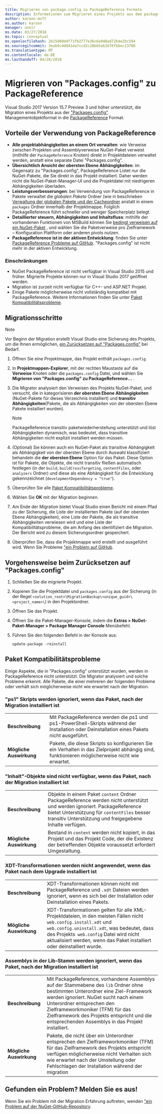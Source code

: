 ```yaml
---
title: Migrieren von package.config zu PackageReference Formate
description: Informationen zum Migrieren eines Projekts aus dem package.config Management-Format zu PackageReference von NuGet 4.0 und höher und VS2017 und .NET Core 2.0 unterstützt
author: karann-msft
ms.author: karann
manager: unnir
ms.date: 03/27/2018
ms.topic: conceptual
ms.openlocfilehash: 2b15d60d4f71fb2777e36c6a948ad72b4e2bc594
ms.sourcegitcommit: 3eab9c4dd41ea7ccd2c28bb5ab16f6fbbec13708
ms.translationtype: MT
ms.contentlocale: de-DE
ms.lasthandoff: 04/26/2018
---
```

# <a name="migrate-from-packagesconfig-to-packagereference"></a>Migrieren von "Packages.config" zu PackageReference

Visual Studio 2017 Version 15.7 Preview 3 und höher unterstützt, die Migration eines Projekts aus der ["Packages.config"](./packages-config.md) Managementobjektformat in die [PackageReference](../consume-packages/Package-References-in-Project-Files.md) Format.

## <a name="benefits-of-using-packagereference"></a>Vorteile der Verwendung von PackageReference

* **Alle projektabhängigkeiten an einem Ort verwalten**: wie Verweise zwischen Projekten und Assemblyverweise NuGet-Paket verweist (mithilfe der `PackageReference` Knoten) direkt in Projektdateien verwaltet werden, anstatt eine separate Datei "Packages.config".
* **Übersichtlich Ansicht der obersten Ebene Abhängigkeiten**: im Gegensatz zu "Packages.config", PackageReference Listet nur die NuGet-Pakete, die Sie direkt in das Projekt installiert. Daher werden nicht die NuGet-Paket-Manager-UI und die Projektdatei mit niedrigeren Abhängigkeiten überladen.
* **Leistungsverbesserungen**: bei Verwendung von PackageReference in Pakete verwaltet die *globalen Pakete* Ordner (wie in beschrieben [Verwaltung der globalen Pakete und der Cacheordner](../consume-packages/managing-the-global-packages-and-cache-folders.md) anstatt in einem `packages` Ordner innerhalb der Projektmappe. Folglich PackageReference führt schneller und weniger Speicherplatz belegt.
* **Detaillierter steuern, Abhängigkeiten und Inhaltsfluss**: mithilfe der vorhandenen Funktionen von MSBuild können Sie [bedingt verweisen auf ein NuGet-Paket](../consume-packages/Package-References-in-Project-Files.md#adding-a-packagereference-condition) , und wählen Sie die Paketverweise pro Zielframework – Konfiguration Plattform oder anderen pivots nutzen.
* **PackageReference ist in der aktiven Entwicklung**: finden Sie unter [PackageReference Probleme auf GitHub](https://aka.ms/nuget-pr-improvements). "Packages.config" ist nicht mehr in der aktiven Entwicklung.

### <a name="limitations"></a>Einschränkungen

* NuGet PackageReference ist nicht verfügbar in Visual Studio 2015 und früher. Migrierte Projekte können nur in Visual Studio 2017 geöffnet werden.
* Migration ist zurzeit nicht verfügbar für C++- und ASP.NET Projekt.
* Einige Pakete möglicherweise nicht vollständig kompatibel mit PackageReference. Weitere Informationen finden Sie unter [Paket Kompatibilitätsprobleme](#package-compatibility-issues).

## <a name="migration-steps"></a>Migrationsschritte

> [!Note]
> Vor Beginn der Migration erstellt Visual Studio eine Sicherung des Projekts, um die Ihnen ermöglichen, [ein Zurücksetzen auf "Packages.config"](#how-to-roll-back-to-packagesconfig) bei Bedarf.

1. Öffnen Sie eine Projektmappe, das Projekt enthält `packages.config`.

1. In **Projektmappen-Explorer**, mit der rechten Maustaste auf die **Verweise** Knoten oder die `packages.config` Datei, und wählen Sie **Migrieren von "Packages.config" zu PackageReference...** .

1. Die Migrator analysiert den Verweisen des Projekts NuGet-Paket, und versucht, die in kategorisieren **der obersten Ebene Abhängigkeiten** (NuGet-Pakete für dieses Verzeichnis installiert) und **transitiv Abhängigkeiten**(Pakete, die als Abhängigkeiten von der obersten Ebene Pakete installiert wurden).

   > [!Note]
   > PackageReference transitiv paketwiederherstellung unterstützt und löst Abhängigkeiten dynamisch, was bedeutet, dass transitive Abhängigkeiten nicht explizit installiert werden müssen.

1. (Optional) Sie können auch ein NuGet-Paket als transitive Abhängigkeit als Abhängigkeit von der obersten Ebene durch Auswahl klassifiziert behandeln die **der obersten Ebene** Option für das Paket. Diese Option ist für Pakete, die Objekte, die nicht transitiv fließen automatisch festlegen (in der `build`, `buildCrossTargeting`, `contentFiles`, oder `analyzers` Ordner) und diese als eine Abhängigkeit für die Entwicklung gekennzeichnet (`developmentDependency = "true"`).

1. Überprüfen Sie alle [Paket Kompatibilitätsprobleme](#package-compatibility-issues).

1. Wählen Sie **OK** mit der Migration beginnen.

1. Am Ende der Migration bietet Visual Studio einen Bericht mit einem Pfad zu der Sicherung, die Liste der installierten Pakete (auf der obersten Ebene Abhängigkeiten), eine Liste der Pakete, die als transitive Abhängigkeiten verwiesen wird und eine Liste der Kompatibilitätsprobleme, die am Anfang des identifiziert die Migration. Der Bericht wird zu diesem Sicherungsordner gespeichert.

1. Überprüfen Sie, dass die Projektmappe wird erstellt und ausgeführt wird. Wenn Sie Probleme ["ein Problem auf GitHub](https://github.com/NuGet/Home/issues/).

## <a name="how-to-roll-back-to-packagesconfig"></a>Vorgehensweise beim Zurücksetzen auf "Packages.config"

1. Schließen Sie die migrierte Projekt.

1. Kopieren Sie die Projektdatei und `packages.config` aus der Sicherung (in der Regel `<solution_root>\MigrationBackup\<unique_guid>\<project_name>\`) in den Projektordner.

1. Öffnen Sie das Projekt.

1. Öffnen Sie die Paket-Manager-Konsole, indem die **Extras > NuGet-Paket-Manager > Package Manager Console** Menübefehl.

1. Führen Sie den folgenden Befehl in der Konsole aus:

   ```ps
   update-package -reinstall
   ```

## <a name="package-compatibility-issues"></a>Paket Kompatibilitätsprobleme

Einige Aspekte, die in "Packages.config" unterstützt wurden, werden in PackageReference nicht unterstützt. Die Migrator analysiert und solche Probleme erkennt. Alle Pakete, die einer mehreren der folgenden Probleme oder verhält sich möglicherweise nicht wie erwartet nach der Migration.

### <a name="installps1-scripts-are-ignored-when-the-package-is-installed-after-the-migration"></a>"ps1" Skripts werden ignoriert, wenn das Paket, nach der Migration installiert ist

| | |
| --- | --- |
| **Beschreibung** | Mit PackageReference werden die ps1 und ps1-PowerShell-Skripts während der Installation oder Deinstallation eines Pakets nicht ausgeführt. |
| **Mögliche Auswirkung** | Pakete, die diese Skripts so konfigurieren Sie ein Verhalten in das Zielprojekt abhängig sind, funktionieren möglicherweise nicht wie erwartet. |

### <a name="content-assets-are-not-available-when-the-package-is-installed-after-the-migration"></a>"Inhalt"-Objekte sind nicht verfügbar, wenn das Paket, nach der Migration installiert ist

| | |
| --- | --- |
| **Beschreibung** | Objekte in einem Paket `content` Ordner PackageReference werden nicht unterstützt und werden ignoriert. PackageReference bietet Unterstützung für `contentFiles` besser transitiv Unterstützung und freigegebene Inhalte verfügen.  |
| **Mögliche Auswirkung** | Bestand in `content` werden nicht kopiert, in das Projekt und das Projekt Code, der die Existenz der betreffenden Objekte voraussetzt erfordert Umgestaltung.  |

### <a name="xdt-transforms-are-not-applied-when-the-package-is-installed-after-the-upgrade"></a>XDT-Transformationen werden nicht angewendet, wenn das Paket nach dem Upgrade installiert ist

| | |
| --- | --- |
| **Beschreibung** | XDT-Transformationen können nicht mit PackageReference und `.xdt` Dateien werden ignoriert, wenn es sich bei der Installation oder Deinstallation eines Pakets.   |
| **Mögliche Auswirkung** | XDT-Transformationen gelten für alle XML-Projektdateien, in den meisten Fällen nicht `web.config.install.xdt` und `web.config.uninstall.xdt`, was bedeutet, dass des Projekts` web.config` Datei wird nicht aktualisiert werden, wenn das Paket installiert oder deinstalliert wurde. |

### <a name="assemblies-in-the-lib-root-are-ignored-when-the-package-is-installed-after-the-migration"></a>Assemblys in der Lib-Stamm werden ignoriert, wenn das Paket, nach der Migration installiert ist

| | |
| --- | --- |
| **Beschreibung** | Mit PackageReference, vorhandene Assemblys auf der Stammebene des `lib` Ordner ohne bestimmten Unterordner eine Ziel-Framework werden ignoriert. NuGet sucht nach einem Unterordner entsprechen den Zielframeworkmoniker (TFM) für das Zielframework des Projekts entspricht und die entsprechenden Assemblys in das Projekt installiert. |
| **Mögliche Auswirkung** | Pakete, die nicht über ein Unterordner entsprechen den Zielframeworkmoniker (TFM) für das Zielframework des Projekts entspricht verfügen möglicherweise nicht Verhalten sich wie erwartet nach der Umstellung oder Fehlschlagen der Installation während der migration |

## <a name="found-an-issue-report-it"></a>Gefunden ein Problem? Melden Sie es aus!

Wenn Sie ein Problem mit der Migration Erfahrung auftreten, wenden ["ein Problem auf der NuGet-GitHub-Repository](https://github.com/NuGet/Home/issues/).
